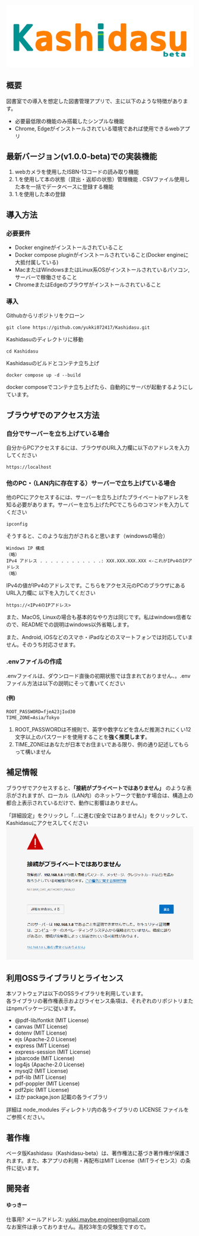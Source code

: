 ![Kashidasu Logo](./images/KashidasuLogo.png)
## 概要
図書室での導入を想定した図書管理アプリで、主に以下のような特徴があります。
* 必要最低限の機能のみ搭載したシンプルな機能
* Chrome, Edgeがインストールされている環境であれば使用できるwebアプリ

## 最新バージョン(v1.0.0-beta)での実装機能
1. webカメラを使用したISBN-13コードの読み取り機能
2. 1.を使用して本の状態（貸出・返却の状態）管理機能
. CSVファイル使用した本を一括でデータベースに登録する機能
4. 1.を使用した本の登録

## 導入方法
### 必要要件
* Docker engineがインストールされていること
* Docker compose pluginがインストールされていること(Docker engineに大抵付属している)
* MacまたはWindowsまたはLinux系OSがインストールされているパソコン, サーバーで稼働させること
* ChromeまたはEdgeのブラウザがインストールされていること

### 導入
Githubからリポジトリをクローン

    git clone https://github.com/yukki072417/Kashidasu.git

Kashidasuのディレクトリに移動

    cd Kashidasu

Kashidasuのビルドとコンテナ立ち上げ

    docker compose up -d --build

docker composeでコンテナ立ち上げたら、自動的にサーバが起動するようにしています。

## ブラウザでのアクセス方法

### 自分でサーバーを立ち上げている場合
自分からPCアクセスするには、ブラウザのURL入力欄に以下のアドレスを入力してください

    https://localhost

### 他のPC・（LAN内に存在する）サーバーで立ち上げている場合
他のPCにアクセスするには、サーバーを立ち上げたプライベートipアドレスを知る必要があります。サーバーを立ち上げたPCでこちらのコマンドを入力してください

    ipconfig
そうすると、このような出力がされると思います（windowsの場合）

    Windows IP 構成
    （略）
    IPv4 アドレス . . . . . . . . . . . .: XXX.XXX.XXX.XXX <-これがIPv4のIPアドレス
    （略）
IPv4の値がIPv4のアドレスです。こちらをアクセス元のPCのブラウザにあるURL入力欄に
以下を入力してください

    https://<IPv4のIPアドレス>

また、MacOS, Linuxの場合も基本的なやり方は同じです。私はwindows信者なので、READMEでの説明はwindows以外省略します。

また、Android, iOSなどのスマホ・iPadなどのスマートフォンでは対応していません。そのうち対応させます。

### .envファイルの作成
.envファイルは、ダウンロード直後の初期状態では含まれておりません、。.envファイル方法は以下の説明にそって書いてください <br>
#### (例)

    ROOT_PASSWORD=fjeA23jIod30
    TIME_ZONE=Asia/Tokyo

1. ROOT_PASSWORDは不規則で、英字や数字などを含んだ推測されにくい12文字以上のパスワードを使用することを**強く推奨します**。
2. TIME_ZONEはあなたが日本でお住まいである限り、例の通り記述してもらって構いません

## 補足情報
ブラウザでアクセスすると、**「接続がプライベートではありません」** のような表示がされますが、ローカル（LAN内）のネットワークで動かす場合は、構造上の都合上表示されているだけで、動作に影響はありません。

「詳細設定」をクリックし「...に進む(安全ではありません)」をクリックして、Kashidasuにアクセスしてください
![Warning](./images/warning.png)

## 利用OSSライブラリとライセンス

本ソフトウェアは以下のOSSライブラリを利用しています。  
各ライブラリの著作権表示およびライセンス条項は、それぞれのリポジトリまたはnpmパッケージに従います。

- @pdf-lib/fontkit (MIT License)
- canvas (MIT License)
- dotenv (MIT License)
- ejs (Apache-2.0 License)
- express (MIT License)
- express-session (MIT License)
- jsbarcode (MIT License)
- log4js (Apache-2.0 License)
- mysql2 (MIT License)
- pdf-lib (MIT License)
- pdf-poppler (MIT License)
- pdf2pic (MIT License)
- ほか package.json 記載の各ライブラリ

詳細は node_modules ディレクトリ内の各ライブラリの LICENSE ファイルをご参照ください。

## 著作権
ベータ版Kashidasu（Kashidasu-beta）は、著作権法に基づき著作権が保護されます。また、本アプリの利用・再配布はMIT License（MITライセンス）の条件に従います。

## 開発者

#### ゆっきー
仕事用? メールアドレス: yukki.maybe.engineer@gmail.com<br>
なお案件は承っておりません。高校3年生の受験生ですので。